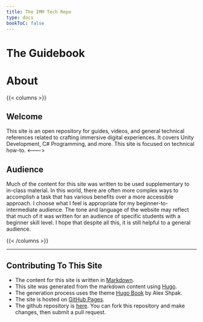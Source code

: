 ```yaml
---
title: The IMM Tech Repo
type: docs
bookToC: false
---
```


# The Guidebook

# About

{{< columns >}}

## Welcome

This site is an open repository for guides, videos, and general technical references related to crafting immersive digital experiences. It covers Unity Development, C# Programming, and more. This site is focused on technical how-to. 
<--->

## Audience

Much of the content for this site was written to be used supplementary to in-class material. In this world, there are often more complex ways to accomplish a task that has various benefits over a more accessible approach. I choose what I feel is appropriate for my beginner-to-intermediate audience. The tone and language of the website may reflect that much of it was written for an audience of specific students with a beginner skill level. I hope that despite all this, it is still helpful to a general audience.

{{< /columns >}}

---


## Contributing To This Site

- The content for this site is written in [Markdown](https://www.markdownguide.org/).
- This site was generated from the markdown content using [Hugo](https://gohugo.io/).
- The generation process uses the theme [Hugo Book](https://themes.gohugo.io/themes/hugo-book/) by Alex Shpak.
- The site is hosted on [GitHub Pages](https://pages.github.com/).
- The github repository is [here](https://github.com/hunterdyar/IMMGuidebook). You can fork this repository and make changes, then submit a pull request.
